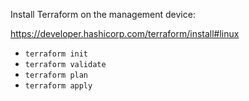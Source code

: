 Install Terraform on the management device:

https://developer.hashicorp.com/terraform/install#linux

- `terraform init`
- `terraform validate`
- `terraform plan`
- `terraform apply`